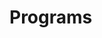 # Programs




























































































































































































































































































